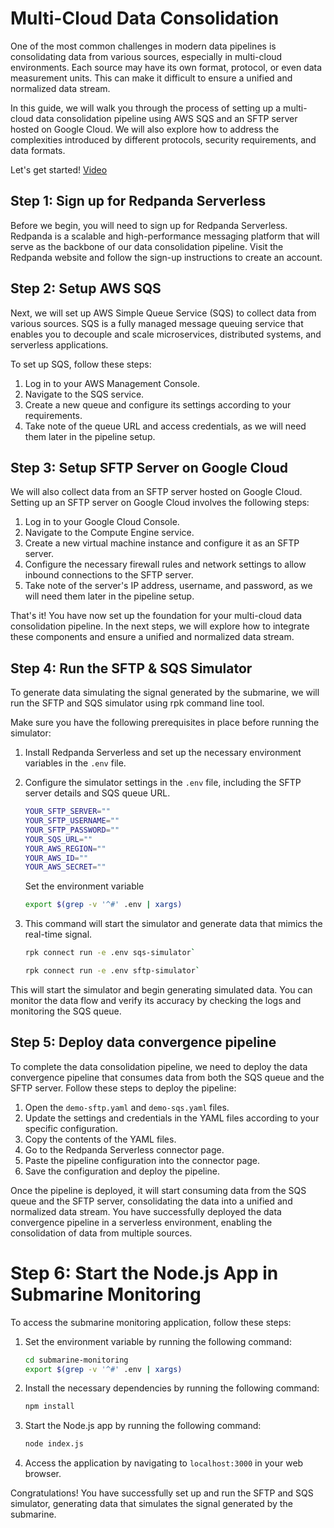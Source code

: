 # Multi-Cloud Data Consolidation

One of the most common challenges in modern data pipelines is consolidating data from various sources, especially in multi-cloud environments. Each source may have its own format, protocol, or even data measurement units. This can make it difficult to ensure a unified and normalized data stream.

In this guide, we will walk you through the process of setting up a multi-cloud data consolidation pipeline using AWS SQS and an SFTP server hosted on Google Cloud. We will also explore how to address the complexities introduced by different protocols, security requirements, and data formats.

Let's get started! [Video](https://youtu.be/b0t6E3xKtAc)

## Step 1: Sign up for Redpanda Serverless

Before we begin, you will need to sign up for Redpanda Serverless. Redpanda is a scalable and high-performance messaging platform that will serve as the backbone of our data consolidation pipeline. Visit the Redpanda website and follow the sign-up instructions to create an account.

## Step 2: Setup AWS SQS

Next, we will set up AWS Simple Queue Service (SQS) to collect data from various sources. SQS is a fully managed message queuing service that enables you to decouple and scale microservices, distributed systems, and serverless applications.

To set up SQS, follow these steps:

1. Log in to your AWS Management Console.
2. Navigate to the SQS service.
3. Create a new queue and configure its settings according to your requirements.
4. Take note of the queue URL and access credentials, as we will need them later in the pipeline setup.

## Step 3: Setup SFTP Server on Google Cloud

We will also collect data from an SFTP server hosted on Google Cloud. Setting up an SFTP server on Google Cloud involves the following steps:

1. Log in to your Google Cloud Console.
2. Navigate to the Compute Engine service.
3. Create a new virtual machine instance and configure it as an SFTP server.
4. Configure the necessary firewall rules and network settings to allow inbound connections to the SFTP server.
5. Take note of the server's IP address, username, and password, as we will need them later in the pipeline setup.

That's it! You have now set up the foundation for your multi-cloud data consolidation pipeline. In the next steps, we will explore how to integrate these components and ensure a unified and normalized data stream.


## Step 4: Run the SFTP & SQS Simulator

To generate data simulating the signal generated by the submarine, we will run the SFTP and SQS simulator using rpk command line tool. 

Make sure you have the following prerequisites in place before running the simulator:

1. Install Redpanda Serverless and set up the necessary environment variables in the `.env` file.
2. Configure the simulator settings in the `.env` file, including the SFTP server details and SQS queue URL.

    ```bash
    YOUR_SFTP_SERVER=""
    YOUR_SFTP_USERNAME=""
    YOUR_SFTP_PASSWORD=""
    YOUR_SQS_URL=""
    YOUR_AWS_REGION=""
    YOUR_AWS_ID=""
    YOUR_AWS_SECRET=""
    ```

    Set the environment variable 
    ```bash
    export $(grep -v '^#' .env | xargs)
    ```


3. This command will start the simulator and generate data that mimics the real-time signal.
    ```bash
    rpk connect run -e .env sqs-simulator` 
    ```

    ```bash
    rpk connect run -e .env sftp-simulator` 
    ```

This will start the simulator and begin generating simulated data. You can monitor the data flow and verify its accuracy by checking the logs and monitoring the SQS queue.



## Step 5: Deploy data convergence pipeline

To complete the data consolidation pipeline, we need to deploy the data convergence pipeline that consumes data from both the SQS queue and the SFTP server. Follow these steps to deploy the pipeline:

1. Open the `demo-sftp.yaml` and `demo-sqs.yaml` files.
2. Update the settings and credentials in the YAML files according to your specific configuration.
3. Copy the contents of the YAML files.
4. Go to the Redpanda Serverless connector page.
5. Paste the pipeline configuration into the connector page.
6. Save the configuration and deploy the pipeline.

Once the pipeline is deployed, it will start consuming data from the SQS queue and the SFTP server, consolidating the data into a unified and normalized data stream.
You have successfully deployed the data convergence pipeline in a serverless environment, enabling the consolidation of data from multiple sources.


# Step 6: Start the Node.js App in Submarine Monitoring

To access the submarine monitoring application, follow these steps:

1. Set the environment variable by running the following command:
   ```bash
   cd submarine-monitoring
   export $(grep -v '^#' .env | xargs)
   ```

2. Install the necessary dependencies by running the following command:
   ```bash
   npm install
   ```

3. Start the Node.js app by running the following command:
   ```bash
   node index.js
   ```

4. Access the application by navigating to `localhost:3000` in your web browser.

Congratulations! You have successfully set up and run the SFTP and SQS simulator, generating data that simulates the signal generated by the submarine.


